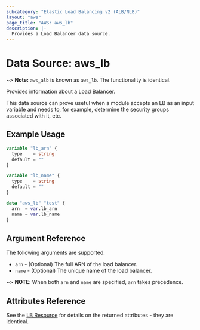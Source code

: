 ```yaml
---
subcategory: "Elastic Load Balancing v2 (ALB/NLB)"
layout: "aws"
page_title: "AWS: aws_lb"
description: |-
  Provides a Load Balancer data source.
---
```


# Data Source: aws_lb

~> **Note:** `aws_alb` is known as `aws_lb`. The functionality is identical.

Provides information about a Load Balancer.

This data source can prove useful when a module accepts an LB as an input
variable and needs to, for example, determine the security groups associated
with it, etc.

## Example Usage

```terraform
variable "lb_arn" {
  type    = string
  default = ""
}

variable "lb_name" {
  type    = string
  default = ""
}

data "aws_lb" "test" {
  arn  = var.lb_arn
  name = var.lb_name
}
```

## Argument Reference

The following arguments are supported:

* `arn` - (Optional) The full ARN of the load balancer.
* `name` - (Optional) The unique name of the load balancer.

~> **NOTE**: When both `arn` and `name` are specified, `arn` takes precedence.

## Attributes Reference

See the [LB Resource](/docs/providers/aws/r/lb.html) for details on the
returned attributes - they are identical.
